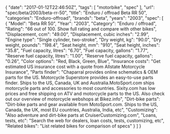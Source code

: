 {
    "date": "2017-01-12T22:46:50Z",
    "tags": [
        "motorbike",
        "spec"
    ],
    "url": "spec\/beta\/2003\/beta-rr-50",
    "title": "Enduro \/ offroad Beta RR 50",
    "categories": "Enduro-offroad",
    "brands": "beta",
    "years": "2003",
    "spec": [
        {
            "Model": "Beta RR 50",
            "Year": "2003",
            "Category": "Enduro \/ offroad",
            "Rating": "66 out of 100. Show full rating and compare with other bikes",
            "Displacement, ccm": "49.00",
            "Displacement, cubic inches": "2.99",
            "Engine type": "Single cylinder, two-stroke",
            "Dry weight, kg": "90.0",
            "Dry weight, pounds": "198.4",
            "Seat height, mm": "910",
            "Seat height, inches": "35.8",
            "Fuel capacity, litres": "6.70",
            "Fuel capacity, gallons": "1.77",
            "Reserve fuel capacity, litres": "1.00",
            "Reserve fuel capacity, gallons": "0.26",
            "Color options": "Red, Black, Green, Blue",
            "Insurance costs": "Get estimated US insurance cost with a quote from Allstate Motorcycle Insurance",
            "Parts finder": "Chaparral provides online schematics & OEM parts for the US.   Motorcycle Superstore provides an easy-to-use parts finder. Ships to the US, Canada, UK and Australia.MotoSport.com ships motorcycle parts and accessories to most countries.    Sixity.com has low prices and free shipping on ATV and motorcycle parts to the US. Also check out our overview of motorcycle webshops at Bikez.info",
            "Dirt-bike parts": "Dirt-bike parts and gear available from MotoSport.com. Ships to the US, Canada, the UK, most EU countries, Australia, India, etc",
            "Customizing": "Also adventure and dirt-bike parts at CruiserCustomizing.com",
            "Loans, tests, etc": "Search the web for dealers, loan costs, tests, customizing, etc",
            "Related bikes": "List related bikes for comparison of specs"
        }
    ]
}